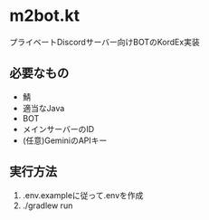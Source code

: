 # m2bot.kt
プライベートDiscordサーバー向けBOTのKordEx実装

## 必要なもの
- 鯖
- 適当なJava
- BOT
- メインサーバーのID
- (任意)GeminiのAPIキー

## 実行方法
1. .env.exampleに従って.envを作成
2. ./gradlew run
